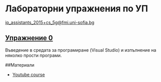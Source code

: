 # Лабораторни упражнения по УП
[ip_assistants_2015+cs_5g@fmi.uni-sofia.bg](mailto:ip_assistants_2015+cs_5g@fmi.uni-sofia.bg)

## [Упражнение 0](exercises/exercise0)

Въведение в средата за програмиране (Visual Studio) и изпълнение на няколко
прости програми.

##Материали

- [Youtube course](https://www.youtube.com/watch?v=l8UeoizDLJw&list=PL71DAFD8C68FD9013&index=1)
